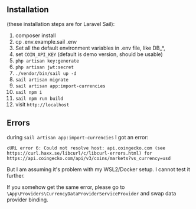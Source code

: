## Installation 
(these installation steps are for Laravel Sail):

1. composer install
2. cp .env.example.sail .env
3. Set all the default environment variables in .env file, like DB_*,
4. set `COIN_API_KEY` (default is demo version, should be usable)
5. `php artisan key:generate`
6. `php artisan jwt:secret`
7. `./vendor/bin/sail up -d`
8. `sail artisan migrate`
9. `sail artisan app:import-currencies`
10. `sail npm i`
11. `sail npm run build`
12. visit `http://localhost`


## Errors
during `sail artisan app:import-currencies` I got an error:

```
cURL error 6: Could not resolve host: api.coingecko.com (see https://curl.haxx.se/libcurl/c/libcurl-errors.html) for https://api.coingecko.com/api/v3/coins/markets?vs_currency=usd
```

But I am assuming it's problem with my WSL2/Docker setup. I cannot test it further.

If you somehow get the same error, please go to `\App\Providers\CurrencyDataProviderServiceProvider`
and swap data provider binding.

